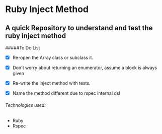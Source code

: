 Ruby Inject Method
==================

## A quick Repository to understand and test the ruby inject method

#####To Do List
- [x] Re-open the Array class or subclass it.
- [x] Don't worry about returning an enumerator, assume a block is always given
- [x] Re-write the inject method with tests.
- [x] Name the method different due to rspec internal dsl


###### Technologies used:

- Ruby
- Rspec